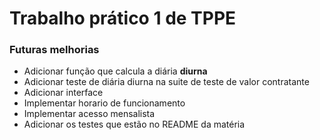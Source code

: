 # Trabalho prático 1 de TPPE

### Futuras melhorias

- Adicionar função que calcula a diária **diurna**
- Adicionar teste de diária diurna na suite de teste de valor contratante
- Adicionar interface
- Implementar horario de funcionamento
- Implementar acesso mensalista
- Adicionar os testes que estão no README da matéria